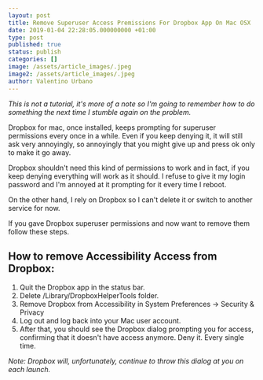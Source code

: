 ```yaml
---
layout: post
title: Remove Superuser Access Premissions For Dropbox App On Mac OSX
date: 2019-01-04 22:28:05.000000000 +01:00
type: post
published: true
status: publish
categories: []
image: /assets/article_images/.jpeg
image2: /assets/article_images/.jpeg
author: Valentino Urbano
---
```


_This is not a tutorial, it's more of a note so I'm going to remember how to do something the next time I stumble again on the problem._

Dropbox for mac, once installed, keeps prompting for superuser permissions every once in a while. Even if you keep denying it, it will still ask very annoyingly, so annoyingly that you might give up and press ok only to make it go away.

Dropbox shouldn't need this kind of permissions to work and in fact, if you keep denying everything will work as it should. I refuse to give it my login password and I'm annoyed at it prompting for it every time I reboot.

On the other hand, I rely on Dropbox so I can't delete it or switch to another service for now.

If you gave Dropbox superuser permissions and now want to remove them follow these steps.

## How to remove Accessibility Access from Dropbox:

1. Quit the Dropbox app in the status bar.
2. Delete /Library/DropboxHelperTools folder.
3. Remove Dropbox from Accessibility in System Preferences -> Security & Privacy
4. Log out and log back into your Mac user account.
5. After that, you should see the Dropbox dialog prompting you for access, confirming that it doesn't have access anymore. Deny it. Every single time.

_Note: Dropbox will, unfortunately, continue to throw this dialog at you on each launch._
